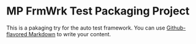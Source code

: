 # MP FrmWrk Test Packaging Project

This is a pakaging try for the auto test framework. You can use
[Github-flavored Markdown](https://guides.github.com/features/mastering-markdown/)
to write your content.